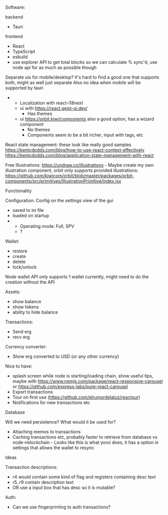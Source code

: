 Software:

backend
- Tauri

frontend
- React
- TypeScript
- esbuild
- use explorer API to get total blocks so we can calculate % sync'd, use node api for as much as possible though

Separate uis for mobile/desktop? It's hard to find a good one that supports both, might as well just separate
Also no idea when mobile will be supported by tauri

- - Localization with react-i18next
  - ui with https://react.geist-ui.dev/
    - Has themes
  - ui https://orbit.kiwi/components also a good option, has a wizard component
    - No themes
    - Components seem to be a bit richer, input with tags, etc


React state management:
these look like really good samples
https://kentcdodds.com/blog/how-to-use-react-context-effectively
https://kentcdodds.com/blog/application-state-management-with-react

Free Illustrations:
https://undraw.co/illustrations - Maybe create my own illustration component, orbit only supports provided illustrations: https://github.com/kiwicom/orbit/blob/master/packages/orbit-components/src/primitives/IllustrationPrimitive/index.jsx

Functionality

Configuration:
Config on the settings view of the gui
- saved to ini file
- loaded on startup
- - Operating mode: Full, SPV
  - ?

Wallet:
- restore
- create
- delete
- lock/unlock

Node wallet API only supports 1 wallet currently, might need to do the creation without the API

Assets:
- show balance
- show tokens
- ability to hide balance

Transactions:
- Send erg
- recv erg

Currency converter:
- Show erg converted to USD (or any other currency)

Nice to have:
- splash screen while node is starting/loading chain, show useful tips, maybe with https://www.npmjs.com/package/react-responsive-carousel or https://github.com/express-labs/pure-react-carousel
- Export transactions
- Tour on first use (https://github.com/elrumordelaluz/reactour)
- Notifications for new transactions etc

Database

Will we need persistence? What would it be used for?
- Attaching memos to transactions
- Caching transactions etc, probably faster to retrieve from database vs node->blockchain - Looks like this is what yoroi does, it has a option in settings that allows the wallet to resync


Ideas

Transaction descriptions:
- r4 would contain some kind of flag and registers containing desc text
- r5..r9 contain description text
- OR use a input box that has desc so it is mutable?

Auth:
- Can we use fingerprinting to auth transactions?
